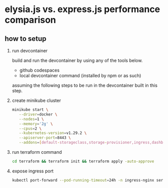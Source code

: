 # elysia.js vs. express.js performance comparison

## how to setup

1. run devcontainer

   build and run the devcontainer by using any of the tools below.

   - github codespaces
   - local devcontainer command (installed by npm or as such)

   assuming the following steps to be run in the devcontainer built in this step.

2. create minikube cluster

   ```bash
   minikube start \
      --driver=docker \
      --nodes=1 \
      --memory='2g' \
      --cpus=2 \
      --kubernetes-version=v1.29.2 \
      --apiserver-port=8443 \
      --addons=[default-storageclass,storage-provisioner,ingress,dashboard,metrics-server]
   ```

3. run terraform command

   ```bash
   cd terraform && terraform init && terraform apply -auto-approve
   ```

4. expose ingress port

   ```bash
   kubectl port-forward --pod-running-timeout=24h -n ingress-nginx service/ingress-nginx-controller :80 &
   ```
